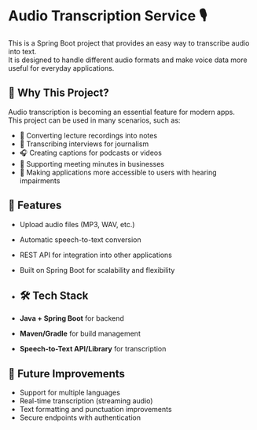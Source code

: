 # Audio Transcription Service 🎙️

This is a Spring Boot project that provides an easy way to transcribe audio into text.  
It is designed to handle different audio formats and make voice data more useful for everyday applications.

## 🌟 Why This Project?
Audio transcription is becoming an essential feature for modern apps.  
This project can be used in many scenarios, such as:
- 📓 Converting lecture recordings into notes  
- 📰 Transcribing interviews for journalism  
- 🎧 Creating captions for podcasts or videos  
- 🏢 Supporting meeting minutes in businesses  
- 📱 Making applications more accessible to users with hearing impairments  

## 🚀 Features
- Upload audio files (MP3, WAV, etc.)  
- Automatic speech-to-text conversion  
- REST API for integration into other applications  
- Built on Spring Boot for scalability and flexibility

- ## 🛠️ Tech Stack
- **Java + Spring Boot** for backend  
- **Maven/Gradle** for build management  
- **Speech-to-Text API/Library** for transcription 

## 🔮 Future Improvements
- Support for multiple languages  
- Real-time transcription (streaming audio)  
- Text formatting and punctuation improvements  
- Secure endpoints with authentication  
